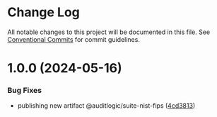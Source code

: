 # Change Log

All notable changes to this project will be documented in this file.
See [Conventional Commits](https://conventionalcommits.org) for commit guidelines.

# 1.0.0 (2024-05-16)


### Bug Fixes

* publishing new artifact @auditlogic/suite-nist-fips ([4cd3813](https://github.com/auditlogic/suite/commit/4cd3813dae52d305e95cbd13eaca3196470da2ad))
